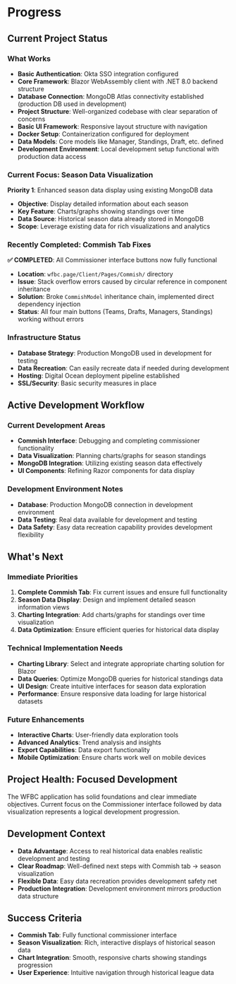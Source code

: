 # Progress

## Current Project Status

### What Works
- **Basic Authentication**: Okta SSO integration configured
- **Core Framework**: Blazor WebAssembly client with .NET 8.0 backend structure
- **Database Connection**: MongoDB Atlas connectivity established (production DB used in development)
- **Project Structure**: Well-organized codebase with clear separation of concerns
- **Basic UI Framework**: Responsive layout structure with navigation
- **Docker Setup**: Containerization configured for deployment
- **Data Models**: Core models like Manager, Standings, Draft, etc. defined
- **Development Environment**: Local development setup functional with production data access

### Current Focus: Season Data Visualization
**Priority 1**: Enhanced season data display using existing MongoDB data
- **Objective**: Display detailed information about each season
- **Key Feature**: Charts/graphs showing standings over time
- **Data Source**: Historical season data already stored in MongoDB
- **Scope**: Leverage existing data for rich visualizations and analytics

### Recently Completed: Commish Tab Fixes
**✅ COMPLETED**: All Commissioner interface buttons now fully functional
- **Location**: `wfbc.page/Client/Pages/Commish/` directory
- **Issue**: Stack overflow errors caused by circular reference in component inheritance
- **Solution**: Broke `CommishModel` inheritance chain, implemented direct dependency injection
- **Status**: All four main buttons (Teams, Drafts, Managers, Standings) working without errors

### Infrastructure Status
- **Database Strategy**: Production MongoDB used in development for testing
- **Data Recreation**: Can easily recreate data if needed during development
- **Hosting**: Digital Ocean deployment pipeline established
- **SSL/Security**: Basic security measures in place

## Active Development Workflow

### Current Development Areas
- **Commish Interface**: Debugging and completing commissioner functionality
- **Data Visualization**: Planning charts/graphs for season standings
- **MongoDB Integration**: Utilizing existing season data effectively
- **UI Components**: Refining Razor components for data display

### Development Environment Notes
- **Database**: Production MongoDB connection in development environment
- **Data Testing**: Real data available for development and testing
- **Data Safety**: Easy data recreation capability provides development flexibility

## What's Next

### Immediate Priorities
1. **Complete Commish Tab**: Fix current issues and ensure full functionality
2. **Season Data Display**: Design and implement detailed season information views
3. **Charting Integration**: Add charts/graphs for standings over time visualization
4. **Data Optimization**: Ensure efficient queries for historical data display

### Technical Implementation Needs
- **Charting Library**: Select and integrate appropriate charting solution for Blazor
- **Data Queries**: Optimize MongoDB queries for historical standings data
- **UI Design**: Create intuitive interfaces for season data exploration
- **Performance**: Ensure responsive data loading for large historical datasets

### Future Enhancements
- **Interactive Charts**: User-friendly data exploration tools
- **Advanced Analytics**: Trend analysis and insights
- **Export Capabilities**: Data export functionality
- **Mobile Optimization**: Ensure charts work well on mobile devices

## Project Health: Focused Development
The WFBC application has solid foundations and clear immediate objectives. Current focus on the Commissioner interface followed by data visualization represents a logical development progression.

## Development Context
- **Data Advantage**: Access to real historical data enables realistic development and testing
- **Clear Roadmap**: Well-defined next steps with Commish tab → season visualization
- **Flexible Data**: Easy data recreation provides development safety net
- **Production Integration**: Development environment mirrors production data structure

## Success Criteria
- **Commish Tab**: Fully functional commissioner interface
- **Season Visualization**: Rich, interactive displays of historical season data
- **Chart Integration**: Smooth, responsive charts showing standings progression
- **User Experience**: Intuitive navigation through historical league data

